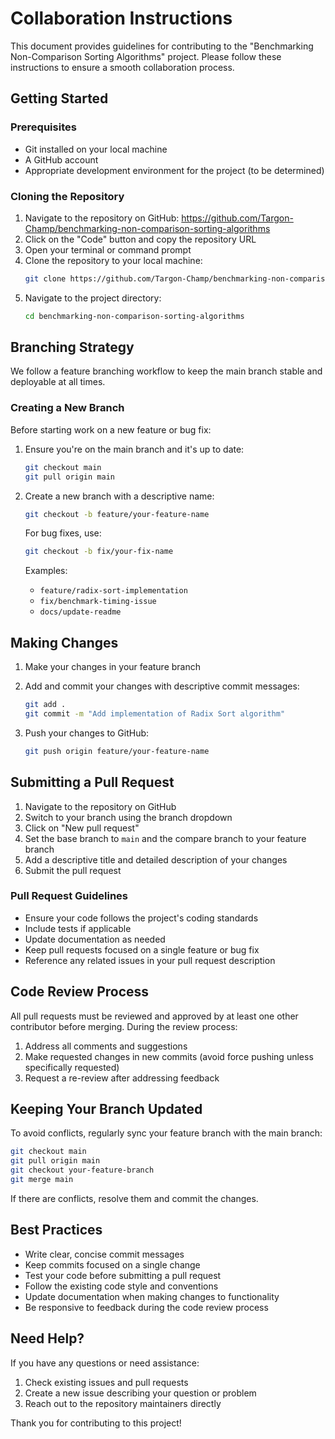 # Collaboration Instructions

This document provides guidelines for contributing to the "Benchmarking Non-Comparison Sorting Algorithms" project. Please follow these instructions to ensure a smooth collaboration process.

## Getting Started

### Prerequisites

- Git installed on your local machine
- A GitHub account
- Appropriate development environment for the project (to be determined)

### Cloning the Repository

1. Navigate to the repository on GitHub: https://github.com/Targon-Champ/benchmarking-non-comparison-sorting-algorithms
2. Click on the "Code" button and copy the repository URL
3. Open your terminal or command prompt
4. Clone the repository to your local machine:
   ```bash
   git clone https://github.com/Targon-Champ/benchmarking-non-comparison-sorting-algorithms.git
   ```
5. Navigate to the project directory:
   ```bash
   cd benchmarking-non-comparison-sorting-algorithms
   ```

## Branching Strategy

We follow a feature branching workflow to keep the main branch stable and deployable at all times.

### Creating a New Branch

Before starting work on a new feature or bug fix:

1. Ensure you're on the main branch and it's up to date:
   ```bash
   git checkout main
   git pull origin main
   ```

2. Create a new branch with a descriptive name:
   ```bash
   git checkout -b feature/your-feature-name
   ```
   
   For bug fixes, use:
   ```bash
   git checkout -b fix/your-fix-name
   ```

   Examples:
   - `feature/radix-sort-implementation`
   - `fix/benchmark-timing-issue`
   - `docs/update-readme`

## Making Changes

1. Make your changes in your feature branch
2. Add and commit your changes with descriptive commit messages:
   ```bash
   git add .
   git commit -m "Add implementation of Radix Sort algorithm"
   ```

3. Push your changes to GitHub:
   ```bash
   git push origin feature/your-feature-name
   ```

## Submitting a Pull Request

1. Navigate to the repository on GitHub
2. Switch to your branch using the branch dropdown
3. Click on "New pull request"
4. Set the base branch to `main` and the compare branch to your feature branch
5. Add a descriptive title and detailed description of your changes
6. Submit the pull request

### Pull Request Guidelines

- Ensure your code follows the project's coding standards
- Include tests if applicable
- Update documentation as needed
- Keep pull requests focused on a single feature or bug fix
- Reference any related issues in your pull request description

## Code Review Process

All pull requests must be reviewed and approved by at least one other contributor before merging. During the review process:

1. Address all comments and suggestions
2. Make requested changes in new commits (avoid force pushing unless specifically requested)
3. Request a re-review after addressing feedback

## Keeping Your Branch Updated

To avoid conflicts, regularly sync your feature branch with the main branch:

```bash
git checkout main
git pull origin main
git checkout your-feature-branch
git merge main
```

If there are conflicts, resolve them and commit the changes.

## Best Practices

- Write clear, concise commit messages
- Keep commits focused on a single change
- Test your code before submitting a pull request
- Follow the existing code style and conventions
- Update documentation when making changes to functionality
- Be responsive to feedback during the code review process

## Need Help?

If you have any questions or need assistance:

1. Check existing issues and pull requests
2. Create a new issue describing your question or problem
3. Reach out to the repository maintainers directly

Thank you for contributing to this project!